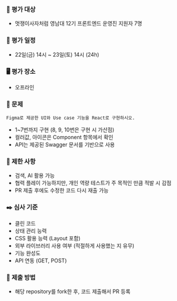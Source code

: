 ### 🧑 평가 대상
- 멋쟁이사자처럼 영남대 12기 프론트엔드 운영진 지원자 7명  
  
### 📆 평가 일정
- 22일(금) 14시 ~ 23일(토) 14시 (24h)

### 🖥️ 평가 장소
- 오프라인

### 📝 문제
```
Figma로 제공한 UI와 Use case 기능을 React로 구현하시오.
```
- 1~7번까지 구현 (8, 9, 10번은 구현 시 가산점)
- 컬러값, 아이콘은 Component 항목에서 확인
- API는 제공된 Swagger 문서를 기반으로 사용

### 🚫 제한 사항
- 검색, AI 활용 가능
- 협력 플레이 가능하지만, 개인 역량 테스트가 주 목적인 만큼 적발 시 감점
- PR 제출 후에도 수정한 코드 다시 재출 가능

### ✒️ 심사 기준
- 클린 코드
- 상태 관리 능력
- CSS 활용 능력 (Layout 포함)
- 외부 라이브러리 사용 여부 (적절하게 사용했는 지 유무)
- 기능 완성도
- API 연동 (GET, POST)

### 🚀 제출 방법
- 해당 repository를 fork한 후, 코드 제출해서 PR 등록
